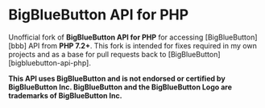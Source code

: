 # BigBlueButton API for PHP

Unofficial fork of **BigBlueButton API for PHP** for accessing [BigBlueButton][bbb] API from **PHP 7.2+**.
This fork is intended for fixes required in my own projects and as a base for pull requests back to [BigBlueButton][bigbluebutton-api-php].

**This API uses BigBlueButton and is not endorsed or certified by BigBlueButton Inc. BigBlueButton and the BigBlueButton Logo are trademarks of BigBlueButton Inc.**
